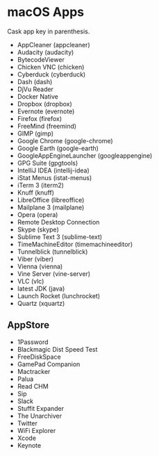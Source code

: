 # macOS Apps

Cask app key in parenthesis.

* AppCleaner (appcleaner)
* Audacity (audacity)
* BytecodeViewer
* Chicken VNC (chicken)
* Cyberduck (cyberduck)
* Dash (dash)
* DjVu Reader
* Docker Native
* Dropbox (dropbox)
* Evernote (evernote)
* Firefox (firefox)
* FreeMind (freemind)
* GIMP (gimp)
* Google Chrome (google-chrome)
* Google Earth (google-earth)
* GoogleAppEngineLauncher (googleappengine)
* GPG Suite (gpgtools)
* IntelliJ IDEA (intellij-idea)
* iStat Menus (istat-menus)
* iTerm 3 (iterm2)
* Knuff (knuff)
* LibreOffice (libreoffice)
* Mailplane 3 (mailplane)
* Opera (opera)
* Remote Desktop Connection
* Skype (skype)
* Sublime Text 3 (sublime-text)
* TimeMachineEditor (timemachineeditor)
* Tunnelblick (tunnelblick)
* Viber (viber)
* Vienna (vienna)
* Vine Server (vine-server)
* VLC (vlc)
* latest JDK (java)
* Launch Rocket (lunchrocket)
* Quartz (xquartz)


## AppStore

* 1Password
* Blackmagic Dist Speed Test
* FreeDiskSpace
* GamePad Companion
* Mactracker
* Palua
* Read CHM
* Sip
* Slack
* Stuffit Expander
* The Unarchiver
* Twitter
* WiFi Explorer
* Xcode
* Keynote
